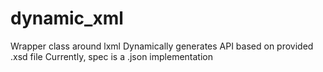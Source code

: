 # dynamic_xml

Wrapper class around lxml
Dynamically generates API based on provided .xsd file
  Currently, spec is a .json implementation

